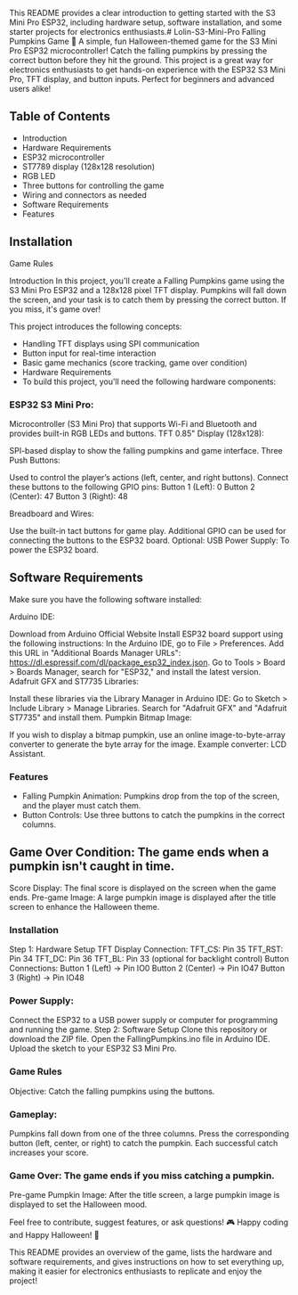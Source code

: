 This README provides a clear introduction to getting started with the S3 Mini Pro ESP32, including hardware setup, software installation, and some starter projects for electronics enthusiasts.# Lolin-S3-Mini-Pro
Falling Pumpkins Game 🎃
A simple, fun Halloween-themed game for the S3 Mini Pro ESP32 microcontroller! Catch the falling pumpkins by pressing the correct button before they hit the ground. This project is a great way for electronics enthusiasts to get hands-on experience with the ESP32 S3 Mini Pro, TFT display, and button inputs. Perfect for beginners and advanced users alike!

## Table of Contents
- Introduction
- Hardware Requirements
- ESP32 microcontroller
- ST7789 display (128x128 resolution)
- RGB LED
- Three buttons for controlling the game
- Wiring and connectors as needed
- Software Requirements
- Features

## Installation
Game Rules

Introduction
In this project, you'll create a Falling Pumpkins game using the S3 Mini Pro ESP32 and a 128x128 pixel TFT display. Pumpkins will fall down the screen, and your task is to catch them by pressing the correct button. If you miss, it's game over!

This project introduces the following concepts:

- Handling TFT displays using SPI communication
- Button input for real-time interaction
- Basic game mechanics (score tracking, game over condition)
- Hardware Requirements
- To build this project, you'll need the following hardware components:

### ESP32 S3 Mini Pro:

Microcontroller (S3 Mini Pro) that supports Wi-Fi and Bluetooth and provides built-in RGB LEDs and buttons.
TFT 0.85" Display (128x128):

SPI-based display to show the falling pumpkins and game interface.
Three Push Buttons:

Used to control the player’s actions (left, center, and right buttons).
Connect these buttons to the following GPIO pins:
Button 1 (Left): 0
Button 2 (Center): 47
Button 3 (Right): 48

Breadboard and Wires:

Use the built-in tact buttons for game play. Additional GPIO can be used for connecting the buttons to the ESP32 board.
Optional: USB Power Supply:
To power the ESP32 board.

## Software Requirements
Make sure you have the following software installed:

Arduino IDE:

Download from Arduino Official Website
Install ESP32 board support using the following instructions:
In the Arduino IDE, go to File > Preferences.
Add this URL in "Additional Boards Manager URLs": https://dl.espressif.com/dl/package_esp32_index.json.
Go to Tools > Board > Boards Manager, search for "ESP32," and install the latest version.
Adafruit GFX and ST7735 Libraries:

Install these libraries via the Library Manager in Arduino IDE:
Go to Sketch > Include Library > Manage Libraries.
Search for "Adafruit GFX" and "Adafruit ST7735" and install them.
Pumpkin Bitmap Image:

If you wish to display a bitmap pumpkin, use an online image-to-byte-array converter to generate the byte array for the image.
Example converter: LCD Assistant.
### Features
- Falling Pumpkin Animation: Pumpkins drop from the top of the screen, and the player must catch them.
- Button Controls: Use three buttons to catch the pumpkins in the correct columns.

## Game Over Condition: The game ends when a pumpkin isn't caught in time.
Score Display: The final score is displayed on the screen when the game ends.
Pre-game Image: A large pumpkin image is displayed after the title screen to enhance the Halloween theme.
### Installation
Step 1: Hardware Setup
TFT Display Connection:
TFT_CS: Pin 35
TFT_RST: Pin 34
TFT_DC: Pin 36
TFT_BL: Pin 33 (optional for backlight control)
Button Connections:
Button 1 (Left) -> Pin IO0
Button 2 (Center) -> Pin IO47
Button 3 (Right) -> Pin IO48
### Power Supply:
Connect the ESP32 to a USB power supply or computer for programming and running the game.
Step 2: Software Setup
Clone this repository or download the ZIP file.
Open the FallingPumpkins.ino file in Arduino IDE.
Upload the sketch to your ESP32 S3 Mini Pro.
### Game Rules
Objective: Catch the falling pumpkins using the buttons.
### Gameplay:
Pumpkins fall down from one of the three columns.
Press the corresponding button (left, center, or right) to catch the pumpkin.
Each successful catch increases your score.
### Game Over: The game ends if you miss catching a pumpkin.
Pre-game Pumpkin Image: After the title screen, a large pumpkin image is displayed to set the Halloween mood.

Feel free to contribute, suggest features, or ask questions! 🎮 Happy coding and Happy Halloween! 🎃

This README provides an overview of the game, lists the hardware and software requirements, and gives instructions on how to set everything up, making it easier for electronics enthusiasts to replicate and enjoy the project!

